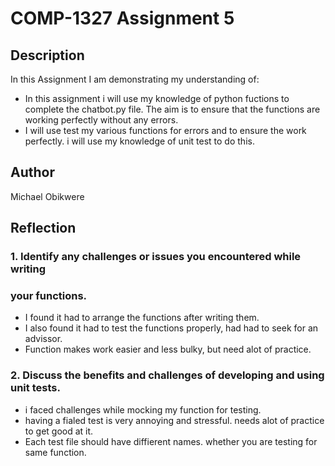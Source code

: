 # COMP-1327 Assignment 5

## Description

In this Assignment I am demonstrating my understanding of:

- In this assignment i will use my knowledge of python fuctions to 
complete the chatbot.py file. The aim is to ensure that the functions 
are working perfectly without any errors.
- I will use test my various functions for errors and to ensure the 
work perfectly. i will use my knowledge of unit test to do this. 

## Author

Michael Obikwere

## Reflection

### 1. Identify any challenges or issues you encountered while writing
### your functions.
- I found it had to arrange the functions after writing them.
- I also found it had to test the functions properly, had had to seek 
for an advissor.
- Function makes work easier and less bulky, but need alot of practice.

### 2. Discuss the benefits and challenges of developing and using unit tests.

- i faced challenges while mocking my function for testing.
- having a fialed test is very annoying and stressful. needs alot of 
practice to get good at it.
- Each test file should have diffierent names. whether you are testing
for same function.